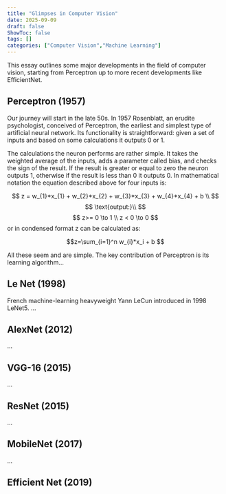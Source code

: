 ```yaml
---
title: "Glimpses in Computer Vision"
date: 2025-09-09
draft: false
ShowToc: false
tags: []
categories: ["Computer Vision","Machine Learning"]
---
```


<!-- # Glimpses in Computer Vision (In Progress) -->

This essay outlines some major developments in the field of computer vision, 
starting from Perceptron up to more recent developments like EfficientNet. 

## Perceptron (1957)

<!-- - Rosenblatt [1957].
- **Key Contribution**: Learn weights step by step.
- Earliest and simplest type of artificial neural network.
- Works only for linearly separable problems. -->

Our journey will start in the late 50s.
In 1957 Rosenblatt, an erudite psychologist, 
conceived of Perceptron,
the earliest and simplest type of artificial neural network.
Its functionality is straightforward: given a set of inputs 
and based on some calculations it outputs 0 or 1.


The calculations the neuron performs are rather simple. 
It takes the weighted average of the inputs, 
adds a parameter called bias, 
and checks the sign of the result. 
If the result is greater or equal to zero the neuron outputs 1, 
otherwise if the result is less than 0 it outputs 0.
In mathematical notation the equation described above for four inputs is:

$$
z = w_{1}*x_{1} + w_{2}*x_{2} + w_{3}*x_{3} + w_{4}*x_{4} + b \\
$$
$$
\text{output:}\\
$$
$$
z>= 0 \to 1 \\
z < 0 \to 0 
$$
or in condensed format z can be calculated as:

$$z=\sum_{i=1}^n w_{i}*x_i + b $$

All these seem and are simple. The key contribution of Perceptron is its learning algorithm...

## Le Net (1998)

French machine-learning heavyweight Yann LeCun introduced in 1998 LeNet5.
...
<!-- LeNet is a deep convolutional neural network used for image recognition.
It consists of a convolutional layer, followed by a average pool, 
followed by another convolutional layer, followed by another average pool
and finally two fully connected layers with a softmax(not really) in the end. -->

## AlexNet (2012)

...

## VGG-16 (2015)

...

## ResNet (2015)

...

## MobileNet (2017)

...

## Efficient Net (2019)